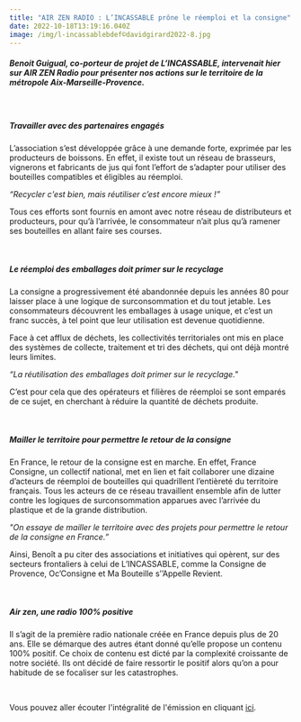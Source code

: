 ```yaml
---
title: "AIR ZEN RADIO : L’INCASSABLE prône le réemploi et la consigne"
date: 2022-10-18T13:19:16.040Z
image: /img/l-incassablebdef©davidgirard2022-8.jpg
---
```


##### Benoit Guigual, co-porteur de projet de L’INCASSABLE, intervenait hier sur AIR ZEN Radio pour présenter nos actions sur le territoire de la métropole Aix-Marseille-Provence. 

<br/>

##### Travailler avec des partenaires engagés

L’association s’est développée grâce à une demande forte, exprimée par les producteurs de boissons. En effet, il existe tout un réseau de brasseurs, vignerons et fabricants de jus qui font l’effort de s’adapter pour utiliser des bouteilles compatibles et éligibles au réemploi.

_“Recycler c'est bien, mais réutiliser c’est encore mieux !”_

Tous ces efforts sont fournis en amont avec notre réseau de distributeurs et producteurs, pour qu’à l’arrivée, le consommateur n’ait plus qu’à ramener ses bouteilles en allant faire ses courses.

<br/>

##### Le réemploi des emballages doit primer sur le recyclage

La consigne a progressivement été abandonnée depuis les années 80 pour laisser place à une logique de surconsommation et du tout jetable. Les consommateurs découvrent les emballages à usage unique, et c’est un franc succès, à tel point que leur utilisation est devenue quotidienne.

Face à cet afflux de déchets, les collectivités territoriales ont mis en place des systèmes de collecte, traitement et tri des déchets, qui ont déjà montré leurs limites.

_“La réutilisation des emballages doit primer sur le recyclage."_

C’est pour cela que des opérateurs et filières de réemploi se sont emparés de ce sujet, en cherchant à réduire la quantité de déchets produite.

<br/>

##### Mailler le territoire pour permettre le retour de la consigne

En France, le retour de la consigne est en marche. En effet, France Consigne, un collectif national, met en lien et fait collaborer une dizaine d’acteurs de réemploi de bouteilles qui quadrillent l’entièreté du territoire français. Tous les acteurs de ce réseau travaillent ensemble afin de lutter contre les logiques de surconsommation apparues avec l’arrivée du plastique et de la grande distribution.

_"On essaye de mailler le territoire avec des projets pour permettre le retour de la consigne en France.”_

Ainsi, Benoît a pu citer des associations et initiatives qui opèrent, sur des secteurs frontaliers à celui de L’INCASSABLE, comme la Consigne de Provence, Oc’Consigne et Ma Bouteille s’’Appelle Revient.

<br/>

##### Air zen, une radio 100% positive

Il s’agit de la première radio nationale créée en France depuis plus de 20 ans. Elle se démarque des autres étant donné qu’elle propose un contenu 100% positif. Ce choix de contenu est dicté par la complexité croissante de notre société. Ils ont décidé de faire ressortir le positif alors qu’on a pour habitude de se focaliser sur les catastrophes.

<br/>

V﻿ous pouvez aller écouter l'intégralité de l'émission en cliquant [ici](https://www.airzen.fr/marseille-lincassable-prone-le-reemploie-et-la-consigne/).

